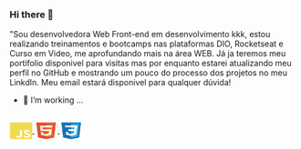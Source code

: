 ### Hi there 👋

"Sou desenvolvedora Web Front-end em desenvolvimento kkk, estou realizando treinamentos e bootcamps nas plataformas DIO, Rocketseat e Curso em Video, me aprofundando mais na área WEB. Já ja teremos meu portifolio disponivel para visitas mas por enquanto estarei atualizando meu perfil no GitHub e mostrando um pouco do processo dos projetos no meu LinkdIn.
Meu email estará disponivel para qualquer dúvida!

- 🔭 I’m working ...


<div align="center">
  <a href="https://github.com/anasenna01">
</div>
<div style="display: inline_block"><br>
  <img align="center" alt="Ana-Js" height="30" width="40" src="https://raw.githubusercontent.com/devicons/devicon/master/icons/javascript/javascript-plain.svg">
  <img align="center" alt="Ana-HTML" height="30" width="40" src="https://raw.githubusercontent.com/devicons/devicon/master/icons/html5/html5-original.svg">
  <img align="center" alt="Ana-CSS" height="30" width="40" src="https://raw.githubusercontent.com/devicons/devicon/master/icons/css3/css3-original.svg">


  


</div>
